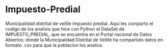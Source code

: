 # Impuesto-Predial
Municipalidad distrital de velille impuesto predial.
Aqui les comparto el codigo de los analisis que hice con Python el DataSet de IMPUESTO_PREDIAL, que se
encuentra en el Portal nacional de Datos Abiertos; donde la Municipalidad Distrital de Velille ha compartido
datos en formato .csv para que la poblacion los analice.
